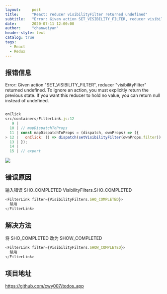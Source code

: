```yaml
---
layout:     post
title:      "React: reducer visibilityFilter returned undefined"
subtitle:   "Error: Given action SET_VISIBILITY_FILTER, reducer visibilityFilter returned undefined."
date:       2020-07-11 12:00:00
author:     "chanweiyan"
header-style: text
catalog: true
tags:
  - React
  - Redux
---
```


## 报错信息

Error: Given action "SET_VISIBILITY_FILTER", reducer "visibilityFilter" returned undefined. To ignore an action, you must explicitly return the previous state. If you want this reducer to hold no value, you can return null instead of undefined.

```js

onClick
src/containers/FilterLink.js:12
   9 |
  10 | // mapDispatchToProps
  11 | const mapDispatchToProps = (dispatch, ownProps) => ({
> 12 |   onClick: () => dispatch(setVisibilityFilter(ownProps.filter))
  13 | });
  14 |
  15 | // export
```

![](https://tva1.sinaimg.cn/large/007S8ZIlly1ggmwxlme6mj31ak0o813z.jpg)

## 错误原因

输入错误 SHO_COMPLETED
VisibilityFilters.SHO_COMPLETED

```js
<FilterLink filter={VisibilityFilters.SHO_COMPLETED}>
  禁用
</FilterLink>
```

## 解决方法

将 SHO_COMPLETED 改为 SHOW_COMPLETED

```js
<FilterLink filter={VisibilityFilters.SHOW_COMPLETED}>
  禁用
</FilterLink>
```

## 项目地址

https://github.com/cwy007/todos_app
